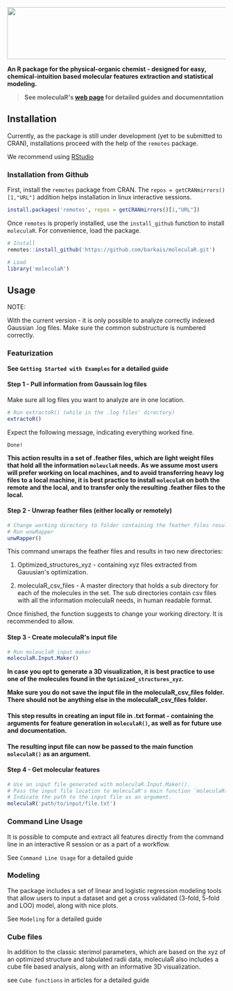 
<img src="moleculaR_logo.png" width="600" height="120">

**An R package for the physical-organic chemist - designed for easy, chemical-intuition based molecular features extraction and statistical modeling.**
>**See moleculaR's [web page](https://barkais.github.io/) for detailed guides and  documenntation**
## Installation 

Currently, as the package is still under development (yet to be submitted to CRAN), installations proceed with the help of the `remotes` package.

We recommend using [RStudio]('https://posit.co/')

### Installation from Github 

First, install the `remotes` package from CRAN.
The `repos = getCRANmirrors()[1,"URL"]` addition helps installation in linux interactive sessions.

```r
install.packages('remotes', repos = getCRANmirrors()[1,"URL"])
```

Once `remotes` is properly installed, use the `install_github` function to install `moleculaR`.
For convenience, load the package.

```r
# Install
remotes::install_github('https://github.com/barkais/moleculaR.git')

# Load
library('moleculaR')
```

## Usage

NOTE:

With the current version - it is only possible to analyze correctly indexed Gaussian .log files.
Make sure the common substructure is numbered correctly.

### Featurization

**See `Getting Started with Examples` for a detailed guide**

#### Step 1 - Pull information from Gaussain log files

Make sure all log files you want to analyze are in one location. 

```r
# Run extractoR() (while in the .log files' directory)
extractoR()
```
Expect the following message, indicating everything worked fine. 

`Done!`

**This action results in a set of .feather files, which are light weight files that hold all the information `moleuclaR` needs. As we assume most users will prefer working on local machines, and to avoid transferring heavy log files to a local machine, it is best practice to install `moleculaR` on both the remote and the local, and to transfer only the resulting .feather files to the local.**

#### Step 2 - Unwrap feather files (either locally or remotely)

```r
# Change working directory to folder containing the feather files resulted from running `extractoR()`
# Run unwRapper
unwRapper()
```

This command unwraps the feather files and results in two new directories:

  1. Optimized_structures_xyz - containing xyz files extracted from Gauusian's optimization.
  
  2. moleculaR_csv_files - A master directory that holds a sub directory for each of the molecules in the set. The sub directories contain csv files with all the information moleculaR needs, in human readable format. 

Once finished, the function suggests to change your working directory. It is recommended to allow. 

#### Step 3 - Create moleculaR's input file

```r
# Run moleuclaR input maker
moleculaR.Input.Maker()
```

**In case you opt to generate a 3D visualization, it is best practice to use one of the molecules found in the `Optimized_structures_xyz`.**

**Make sure you do not save the input file in the moleculaR_csv_files folder. There should not be anything else in the moleculaR_csv_files folder.**

#### This step results in creating an input file in .txt format - containing the arguments for feature generation in `moleculaR()`, as well as for future use and documentation.

#### The resulting input file can now be passed to the main function `moleculaR()` as an argument. 

#### Step 4 - Get molecular features
```r
# Use an input file generated with moleculaR.Input.Maker().
# Pass the input file location to moleculaR's main function `moleculaR()`.
# Indicate the path to the input file as an argument.
moleculaR('path/to/input/file.txt')
```

### Command Line Usage

It is possible to compute and extract all features directly from the command line in an interactive R session or as a part of a workflow. 

See `Command Line Usage` for a detailed guide

### Modeling 

The package includes a set of linear and logistic regression modeling tools that allow users to input a dataset and get a cross validated (3-fold, 5-fold and LOO) model, along with nice plots. 

See `Modeling` for a detailed guide

### Cube files

In addition to the classic sterimol parameters, which are based on the xyz of an optimized structure and tabulated radii data, moleculaR also includes a cube file based analysis, along with an informative 3D visualization.

see `Cube functions` in articles for a detailed guide
